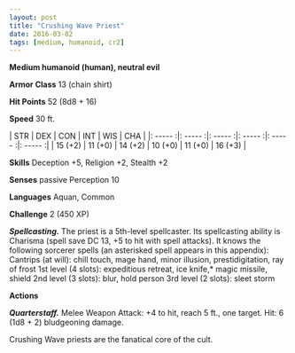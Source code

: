 ```yaml
---
layout: post
title: "Crushing Wave Priest"
date: 2016-03-02
tags: [medium, humanoid, cr2]
---
```


**Medium humanoid (human), neutral evil**

**Armor Class** 13 (chain shirt)

**Hit Points** 52 (8d8 + 16)

**Speed** 30 ft.

|   STR   |   DEX   |   CON   |   INT   |   WIS   |   CHA   |
|: ----- :|: ----- :|: ----- :|: ----- :|: ----- :|: ----- :|
| 15 (+2) | 11 (+0) | 14 (+2) | 10 (+0) | 11 (+0) | 16 (+3) |

**Skills** Deception +5, Religion +2, Stealth +2

**Senses** passive Perception 10

**Languages** Aquan, Common

**Challenge** 2 (450 XP)

***Spellcasting.*** The priest is a 5th-level spellcaster. Its spellcasting ability is Charisma (spell save DC 13, +5 to hit with spell attacks). It knows the following sorcerer spells (an asterisked spell appears in this appendix):
Cantrips (at will): chill touch, mage hand, minor illusion, prestidigitation, ray of frost
1st level (4 slots): expeditious retreat, ice knife,* magic missile, shield
2nd level (3 slots): blur, hold person
3rd level (2 slots): sleet storm

**Actions**

***Quarterstaff.*** Melee Weapon Attack: +4 to hit, reach 5 ft., one target. Hit: 6 (1d8 + 2) bludgeoning damage. 

Crushing Wave priests are the fanatical core of the cult.
